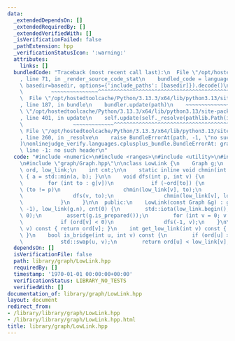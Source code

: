```yaml
---
data:
  _extendedDependsOn: []
  _extendedRequiredBy: []
  _extendedVerifiedWith: []
  _isVerificationFailed: false
  _pathExtension: hpp
  _verificationStatusIcon: ':warning:'
  attributes:
    links: []
  bundledCode: "Traceback (most recent call last):\n  File \"/opt/hostedtoolcache/Python/3.13.3/x64/lib/python3.13/site-packages/onlinejudge_verify/documentation/build.py\"\
    , line 71, in _render_source_code_stat\n    bundled_code = language.bundle(stat.path,\
    \ basedir=basedir, options={'include_paths': [basedir]}).decode()\n          \
    \         ~~~~~~~~~~~~~~~^^^^^^^^^^^^^^^^^^^^^^^^^^^^^^^^^^^^^^^^^^^^^^^^^^^^^^^^^^^^^^^^^^\n\
    \  File \"/opt/hostedtoolcache/Python/3.13.3/x64/lib/python3.13/site-packages/onlinejudge_verify/languages/cplusplus.py\"\
    , line 187, in bundle\n    bundler.update(path)\n    ~~~~~~~~~~~~~~^^^^^^\n  File\
    \ \"/opt/hostedtoolcache/Python/3.13.3/x64/lib/python3.13/site-packages/onlinejudge_verify/languages/cplusplus_bundle.py\"\
    , line 401, in update\n    self.update(self._resolve(pathlib.Path(included), included_from=path))\n\
    \                ~~~~~~~~~~~~~^^^^^^^^^^^^^^^^^^^^^^^^^^^^^^^^^^^^^^^^^^^^\n \
    \ File \"/opt/hostedtoolcache/Python/3.13.3/x64/lib/python3.13/site-packages/onlinejudge_verify/languages/cplusplus_bundle.py\"\
    , line 260, in _resolve\n    raise BundleErrorAt(path, -1, \"no such header\"\
    )\nonlinejudge_verify.languages.cplusplus_bundle.BundleErrorAt: graph/Graph.hpp:\
    \ line -1: no such header\n"
  code: "#include <numeric>\n#include <ranges>\n#include <utility>\n#include <vector>\n\
    \n#include \"graph/Graph.hpp\"\n\nclass LowLink {\n    Graph g;\n    std::vector<int>\
    \ ord, low_link;\n    int cnt;\n\n    static inline void chmin(int &a, int b)\
    \ { a = std::min(a, b); }\n\n    void dfs(int p, int v) {\n        ord[v] = cnt++;\n\
    \        for (int to : g[v])\n            if (~ord[to]) {\n                if\
    \ (to != p)\n                    chmin(low_link[v], to);\n            } else {\n\
    \                dfs(v, to);\n                chmin(low_link[v], low_link[to]);\n\
    \            }\n    }\n\n  public:\n    LowLink(const Graph &g) : g(g), ord(g.n,\
    \ -1), low_link(g.n), cnt(0) {\n        std::iota(low_link.begin(), low_link.end(),\
    \ 0);\n        assert(g.is_prepared());\n        for (int v = 0; v < g.n; v++)\n\
    \            if (ord[v] < 0)\n                dfs(-1, v);\n    }\n\n    int get_ord(int\
    \ v) const { return ord[v]; }\n    int get_low_link(int v) const { return low_link[v];\
    \ }\n    bool is_bridge(int u, int v) const {\n        if (ord[u] > ord[v])\n\
    \            std::swap(u, v);\n        return ord[u] < low_link[v];\n    }\n};"
  dependsOn: []
  isVerificationFile: false
  path: library/graph/LowLink.hpp
  requiredBy: []
  timestamp: '1970-01-01 00:00:00+00:00'
  verificationStatus: LIBRARY_NO_TESTS
  verifiedWith: []
documentation_of: library/graph/LowLink.hpp
layout: document
redirect_from:
- /library/library/graph/LowLink.hpp
- /library/library/graph/LowLink.hpp.html
title: library/graph/LowLink.hpp
---
```

